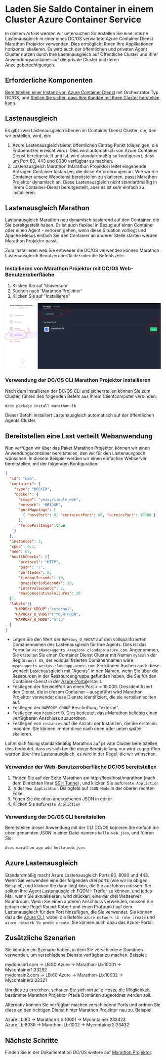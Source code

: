 <properties
   pageTitle="Laden Saldo Container in einem Cluster Azure Container Dienst | Microsoft Azure"
   description="Lastenausgleich über mehrere Container in einem Cluster Azure Container Dienst."
   services="container-service"
   documentationCenter=""
   authors="rgardler"
   manager="timlt"
   editor=""
   tags="acs, azure-container-service"
   keywords="DC/OS, Azure Container, Micro-Dienste"/>

<tags
   ms.service="container-service"
   ms.devlang="na"
   ms.topic="get-started-article"
   ms.tgt_pltfrm="na"
   ms.workload="na"
   ms.date="07/11/2016"
   ms.author="rogardle"/>

# <a name="load-balance-containers-in-an-azure-container-service-cluster"></a>Laden Sie Saldo Container in einem Cluster Azure Container Service

In diesem Artikel werden wir untersuchen So erstellen Sie eine interne Lastenausgleich in einer eines DC/OS verwaltete Azure Container Dienst Marathon Projektor verwenden. Dies ermöglicht Ihnen Ihre Applikationen horizontal skalieren. Es wird auch der öffentlichen und privaten Agent Cluster nutzen durch Ihre Lastenausgleich auf Öffentliche Cluster und Ihrer Anwendungscontainer auf die private Cluster platzieren Anzeigeberechtigungen.

## <a name="prerequisites"></a>Erforderliche Komponenten

[Bereitstellen einer Instanz von Azure Container Dienst](container-service-deployment.md) mit Orchestrator Typ DC/OS, und [Stellen Sie sicher, dass Ihre Kunden mit Ihren Cluster herstellen kann](container-service-connect.md). 

## <a name="load-balancing"></a>Lastenausgleich

Es gibt zwei Lastenausgleich Ebenen im Container Dienst Cluster, die, den wir erstellen, wird, ein: 

  1. Azure Lastenausgleich bietet öffentlichen Eintrag Punkt (diejenigen, die Endbenutzer erreicht wird). Dies wird automatisch von Azure Container Dienst bereitgestellt und ist, wird standardmäßig so konfiguriert, dass um Port 80, 443 und 8080 verfügbar zu machen.
  2. Lastenausgleich Marathon (Marathon Projektor) leitet eingehende Anfragen Container Instanzen, die diese Anforderungen an. Wie wir die Container unsere Webdienst bereitstellen zu skalieren, passt Marathon Projektor dynamisch an. Diese Lastenausgleich nicht standardmäßig in Ihrem Container-Dienst bereitgestellt, aber es ist sehr einfach zu installieren.

## <a name="marathon-load-balancer"></a>Lastenausgleich Marathon

Lastenausgleich Marathon neu dynamisch basierend auf den Container, die Sie bereitgestellt haben. Es ist auch flexibel in Bezug auf einen Container oder einen Agent - verloren gehen, wenn diese Situation vorliegt und Apache Mesos einfach Sie den Container an anderer Stelle starten werden Marathon Projektor passt.

Zum Installieren web Sie entweder die DC/OS verwenden können Marathon Lastenausgleich Benutzeroberfläche oder die Befehlszeile.

### <a name="install-marathon-lb-using-dcos-web-ui"></a>Installieren von Marathon Projektor mit DC/OS Web-Benutzeroberfläche

  1. Klicken Sie auf 'Universum'
  2. Suchen nach 'Marathon Projektor'
  3. Klicken Sie auf "Installieren"

![Installieren von Marathon Projektor über die DC/OS Web-Oberfläche](./media/dcos/marathon-lb-install.png)

### <a name="install-marathon-lb-using-the-dcos-cli"></a>Verwendung der DC/OS CLI Marathon Projektor installieren

Nach dem Installieren der DC/OS CLI und sicherstellen können Sie zum Cluster, führen den folgenden Befehl aus Ihrem Clientcomputer verbinden:

```bash
dcos package install marathon-lb
```

Dieser Befehl installiert Lastenausgleich automatisch auf der öffentlichen Agents Cluster.

## <a name="deploy-a-load-balanced-web-application"></a>Bereitstellen eine Last verteilt Webanwendung

Nun verfügen wir über das Paket Marathon Projektor, können wir einen Anwendungscontainer bereitstellen, den wir für den Lastenausgleich wünschen. In diesem Beispiel werden wir einen einfachen Webserver bereitstellen, mit der folgenden Konfiguration:

```json
{
  "id": "web",
  "container": {
    "type": "DOCKER",
    "docker": {
      "image": "yeasy/simple-web",
      "network": "BRIDGE",
      "portMappings": [
        { "hostPort": 0, "containerPort": 80, "servicePort": 10000 }
      ],
      "forcePullImage":true
    }
  },
  "instances": 3,
  "cpus": 0.1,
  "mem": 65,
  "healthChecks": [{
      "protocol": "HTTP",
      "path": "/",
      "portIndex": 0,
      "timeoutSeconds": 10,
      "gracePeriodSeconds": 10,
      "intervalSeconds": 2,
      "maxConsecutiveFailures": 10
  }],
  "labels":{
    "HAPROXY_GROUP":"external",
    "HAPROXY_0_VHOST":"YOUR FQDN",
    "HAPROXY_0_MODE":"http"
  }
}

```

  * Legen Sie den Wert der `HAProxy_0_VHOST` auf den vollqualifizierten Domänennamen des Lastenausgleich für Ihre Agents. Dies ist das Formular `<acsName>agents.<region>.cloudapp.azure.com`. Angenommen, Sie erstellen Sie einen Container Dienst Cluster mit Namen `myacs` in der Region `West US`, der vollqualifizierten Domänennamen wäre `myacsagents.westus.cloudapp.azure.com`. Sie können Suchen auch diese wonach Lastenausgleich mit "Agents" in den Namen, wenn Sie über die Ressourcen in der Ressourcengruppe gefunden haben, die Sie für den Container-Dienst in der [Azure-Portal](https://portal.azure.com)erstellt.
  * Festlegen der ServicePort an einen Port > = 10.000. Dies identifiziert den Dienst, die in diesem Container – ausgeführt wird Marathon Projektor verwendet diese Dienste identifiziert, die sie verteilen sollten auf.
  * Festlegen der `HAPROXY_GROUP` Beschriftung "externe".
  * Festlegen von `hostPort` 0. Dies bedeutet, dass Marathon beliebig einen verfügbaren Anschluss zuzuordnen.
  * Festlegen von `instances` auf die Anzahl der Instanzen, die Sie erstellen möchten. Sie können immer diese nach oben oder unten später skalieren.

Lohnt sich Noing standardmäßig Marathon auf private Cluster bereitstellen, dies bedeutet, dass es sich bei die obige Bereitstellung nur wird zugegriffen werden über Ihre Lastenausgleich, es wird in der Regel, die wir wünschen.

### <a name="deploy-using-the-dcos-web-ui"></a>Verwenden der Web-Benutzeroberfläche DC/OS bereitstellen

  1. Finden Sie auf der Seite Marathon am http://localhost/marathon (nach dem Einrichten Ihrer [SSH Tunnel](container-service-connect.md) , und klicken Sie auf`Create Appliction`
  2. In der `New Application` Dialogfeld auf `JSON Mode` in der oberen rechten Ecke
  3. Fügen Sie die oben angegebenen JSON in editor
  4. Klicken Sie auf`Create Appliction`

### <a name="deploy-using-the-dcos-cli"></a>Verwendung der DC/OS CLI bereitstellen

Bereitstellen dieser Anwendung mit der CLI DC/OS kopieren Sie einfach die oben genannten JSON in einer Datei namens `hello-web.json`, und führen Sie:

```bash
dcos marathon app add hello-web.json
```

## <a name="azure-load-balancer"></a>Azure Lastenausgleich

Standardmäßig macht Azure Lastenausgleich Ports 80, 8080 und 443. Wenn Sie verwenden eine der folgenden drei ports (wie wir im obigen Beispiel), und klicken Sie dann liegt kein, die Sie ausführen müssen. Sie sollten Ihre Agent Lastenausgleich FQDN – Treffer zu können, und jedes Mal, wenn Sie aktualisieren, wird drücken, eine der drei Webserver Roundrobin. Wenn Sie einen anderen Anschluss verwenden, müssen Sie jedoch eine Regel Round-Robert und einen Prüfpunkt auf dem Lastenausgleich für den Port hinzufügen, die Sie verwendet. Sie können dazu die [Azure CLI](../xplat-cli-azure-resource-manager.md), wobei die Befehle `azure network lb rule create` und `azure network lb probe create`. Sie können auch dazu das Azure-Portal.


## <a name="additional-scenarios"></a>Zusätzliche Szenarien

Sie könnten ein Szenario haben, in dem Sie verschiedene Domänen verwenden, um verschiedene Dienste verfügbar zu machen. Beispiel:

mydomain1.com -> LB:80 Azure -> Marathon-Lb:10001 -> Mycontainer1:33292  
mydomain2.com -> LB:80 Azure -> Marathon-Lb:10002 -> Mycontainer2:22321

Um dies zu erreichen, schauen Sie sich [virtuelle Hosts](https://mesosphere.com/blog/2015/12/04/dcos-marathon-lb/), die Möglichkeit, bestimmte Marathon Projektor Pfade Domänen zugeordnet werden soll.

Alternativ können Sie verfügbar machen verschiedene Ports und ordnen Sie diese an den richtigen Dienst hinter Marathon Projektor neu zu. Beispiel:

Azure Lb:80 -> Marathon-Lb:10001 -> Mycontainer:233423  
Azure Lb:8080 -> Marathon-Lb:1002 -> Mycontainer2:33432


## <a name="next-steps"></a>Nächste Schritte

Finden Sie in der Dokumentation DC/OS weitere auf [Marathon Projektor](https://dcos.io/docs/1.7/usage/service-discovery/marathon-lb/).
